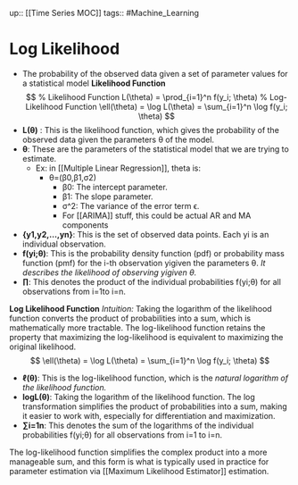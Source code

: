 up:: [[Time Series MOC]]
tags:: #Machine_Learning 
# Log Likelihood
- The probability of the observed data given a set of parameter values for a statistical model
**Likelihood Function**
$$ % Likelihood Function
L(\theta) = \prod_{i=1}^n f(y_i; \theta)
% Log-Likelihood Function
\ell(\theta) = \log L(\theta) = \sum_{i=1}^n \log f(y_i; \theta) $$
- **L(θ)** : This is the likelihood function, which gives the probability of the observed data given the parameters θ of the model.
- **θ**: These are the parameters of the statistical model that we are trying to estimate.
	- Ex: in [[Multiple Linear Regression]], theta is:
		- θ=(β0​,β1​,σ2)
			- β0​: The intercept parameter.
			- β1​: The slope parameter.
			- σ^2: The variance of the error term ϵ.
			- For [[ARIMA]] stuff, this could be actual AR and MA components
- **{y1​,y2​,…,yn​}**: This is the set of observed data points. Each yi​ is an individual observation.
- **f(yi​;θ)**: This is the probability density function (pdf) or probability mass function (pmf) for the i-th observation yi​ given the parameters θ. *It describes the likelihood of observing yi​ given θ.*
- **∏​**: This denotes the product of the individual probabilities f(yi​;θ) for all observations from i=1to i=n.

**Log Likelihood Function**
*Intuition:*
Taking the logarithm of the likelihood function converts the product of probabilities into a sum, which is mathematically more tractable. The log-likelihood function retains the property that maximizing the log-likelihood is equivalent to maximizing the original likelihood.
$$ \ell(\theta) = \log L(\theta) = \sum_{i=1}^n \log f(y_i; \theta) $$
- **ℓ(θ)**: This is the log-likelihood function, which is the *natural logarithm of the likelihood function.*
- **logL(θ)**: Taking the logarithm of the likelihood function. The log transformation simplifies the product of probabilities into a sum, making it easier to work with, especially for differentiation and maximization.
- **∑i=1n​**: This denotes the sum of the logarithms of the individual probabilities f(yi​;θ) for all observations from i=1 to i=n.

The log-likelihood function simplifies the complex product into a more manageable sum, and this form is what is typically used in practice for parameter estimation via [[Maximum Likelihood Estimator]] estimation.